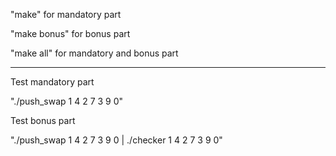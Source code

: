 "make" for mandatory part

"make bonus" for bonus part

"make all" for mandatory and bonus part

-------------

Test mandatory part

"./push_swap 1 4 2 7 3 9 0"

Test bonus part

"./push_swap 1 4 2 7 3 9 0 | ./checker 1 4 2 7 3 9 0"
